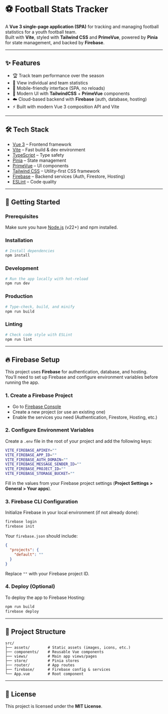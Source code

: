 # ⚽ Football Stats Tracker

A **Vue 3 single-page application (SPA)** for tracking and managing football statistics for a youth football team.\
Built with **Vite**, styled with **Tailwind CSS** and **PrimeVue**, powered by **Pinia** for state management, and backed by **Firebase**.

---

## ✨ Features

- 🏆 Track team performance over the season
- 🔎 View individual and team statistics
- 📱 Mobile-friendly interface (SPA, no reloads)
- 🎨 Modern UI with **TailwindCSS** + **PrimeVue** components
- ☁️ Cloud-based backend with **Firebase** (auth, database, hosting)
- ⚡ Built with modern Vue 3 composition API and Vite

---

## 🛠 Tech Stack

- [Vue 3](https://vuejs.org/) – Frontend framework
- [Vite](https://vite.dev/) – Fast build & dev environment
- [TypeScript](https://www.typescriptlang.org/) – Type safety
- [Pinia](https://pinia.vuejs.org/) – State management
- [PrimeVue](https://primevue.org/) – UI components
- [Tailwind CSS](https://tailwindcss.com/) – Utility-first CSS framework
- [Firebase](https://firebase.google.com/) – Backend services (Auth, Firestore, Hosting)
- [ESLint](https://eslint.org/) – Code quality

---

## 🚀 Getting Started

### Prerequisites

Make sure you have [Node.js](https://nodejs.org/) (v22+) and npm installed.

### Installation

```sh
# Install dependencies
npm install
```

### Development

```sh
# Run the app locally with hot-reload
npm run dev
```

### Production

```sh
# Type-check, build, and minify
npm run build
```

### Linting

```sh
# Check code style with ESLint
npm run lint
```

---

## 🔥 Firebase Setup

This project uses **Firebase** for authentication, database, and hosting.\
You’ll need to set up Firebase and configure environment variables before running the app.

### 1. Create a Firebase Project

- Go to [Firebase Console](https://console.firebase.google.com/)
- Create a new project (or use an existing one)
- Enable the services you need (Authentication, Firestore, Hosting, etc.)

### 2. Configure Environment Variables

Create a `.env` file in the root of your project and add the following keys:

```sh
VITE_FIREBASE_APIKEY=""
VITE_FIREBASE_APP_ID=""
VITE_FIREBASE_AUTH_DOMAIN=""
VITE_FIREBASE_MESSAGE_SENDER_ID=""
VITE_FIREBASE_PROJECT_ID=""
VITE_FIREBASE_STORAGE_BUCKET=""
```

Fill in the values from your Firebase project settings (**Project Settings > General > Your apps**).

### 3. Firebase CLI Configuration

Initialize Firebase in your local environment (if not already done):

```sh
firebase login
firebase init
```

Your `firebase.json` should include:

```json
{
  "projects": {
    "default": ""
  }
}
```

Replace `""` with your Firebase project ID.

### 4. Deploy (Optional)

To deploy the app to Firebase Hosting:

```sh
npm run build
firebase deploy
```

---

## 📂 Project Structure

```plaintext
src/
├── assets/        # Static assets (images, icons, etc.)
├── components/    # Reusable Vue components
├── views/         # Main app views/pages
├── store/         # Pinia stores
├── router/        # App routes
├── firebase/      # Firebase config & services
└── App.vue        # Root component
```

---

## 📜 License

This project is licensed under the **MIT License**.

